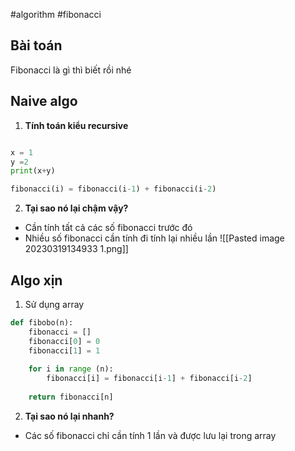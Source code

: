 #algorithm #fibonacci
## Bài toán
Fibonacci là gì thì biết rồi nhé

## Naive algo
1. **Tính toán kiểu recursive**

```python

x = 1
y =2
print(x+y)
```
```python
fibonacci(i) = fibonacci(i-1) + fibonacci(i-2)

```
2. **Tại sao nó lại chậm vậy?**
- Cần tính tất cả các số fibonacci trước đó
- Nhiều số fibonacci cần tính đi tính lại nhiều lần
![[Pasted image 20230319134933 1.png]]

## Algo xịn
1. Sử dụng array
```python
def fibobo(n):
	fibonacci = []
	fibonacci[0] = 0
	fibonacci[1] = 1
	
	for i in range (n):
		fibonacci[i] = fibonacci[i-1] + fibonacci[i-2]
	
	return fibonacci[n]
```
2. **Tại sao nó lại nhanh?**
- Các số fibonacci chỉ cần tính 1 lần và được lưu lại trong array